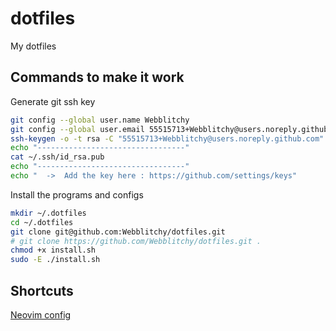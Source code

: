 # dotfiles
My dotfiles

## Commands to make it work

Generate git ssh key
```bash
git config --global user.name Webblitchy
git config --global user.email 55515713+Webblitchy@users.noreply.github.com
ssh-keygen -o -t rsa -C "55515713+Webblitchy@users.noreply.github.com" -q
echo "---------------------------------"
cat ~/.ssh/id_rsa.pub
echo "---------------------------------"
echo "  ->  Add the key here : https://github.com/settings/keys"
```

Install the programs and configs
```bash
mkdir ~/.dotfiles
cd ~/.dotfiles
git clone git@github.com:Webblitchy/dotfiles.git
# git clone https://github.com/Webblitchy/dotfiles.git .
chmod +x install.sh
sudo -E ./install.sh
```

## Shortcuts
[Neovim config](/dotconfig/nvim)


